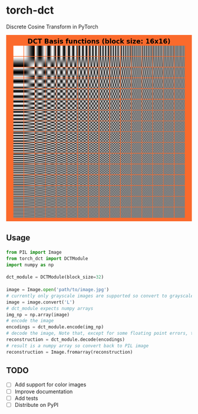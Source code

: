 # torch-dct
Discrete Cosine Transform in PyTorch

![DCT Basis Functions](./assets/figures/dct_basis_functions_block_size_16.png)


## Usage

```python
from PIL import Image
from torch_dct import DCTModule
import numpy as np

dct_module = DCTModule(block_size=32)

image = Image.open('path/to/image.jpg')
# currently only grayscale images are supported so convert to grayscale
image = image.convert('L')
# dct_module expects numpy arrays
img_np = np.array(image)
# encode the image
encodings = dct_module.encode(img_np)
# decode the image, Note that, except for some floating point errors, the reconstructed image should be the same as the original image (Lossless).
reconstruction = dct_module.decode(encodings)
# result is a numpy array so convert back to PIL image
reconstruction = Image.fromarray(reconstruction)
```

## TODO

- [ ] Add support for color images
- [ ] Improve documentation
- [ ] Add tests
- [ ] Distribute on PyPI